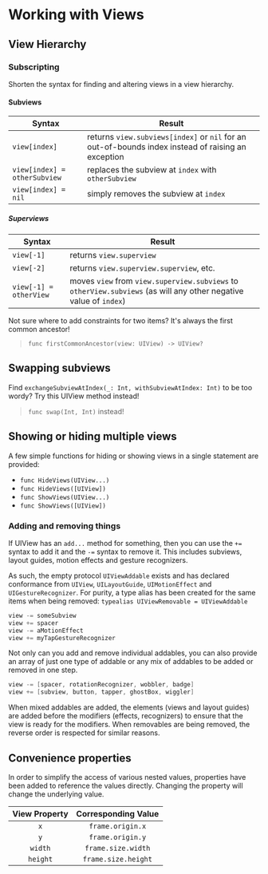 Working with Views
==================

## View Hierarchy

### Subscripting

Shorten the syntax for finding and altering views in a view hierarchy.

#### Subviews

|Syntax|Result|
|------|------|
|`view[index]`|returns `view.subviews[index]` or `nil` for an out-of-bounds index instead of raising an exception|
|`view[index] = otherSubview`|replaces the subview at `index` with `otherSubview`|
|`view[index] = nil`|simply removes the subview at `index`|

##### Superviews

|Syntax|Result|
|------|------|
|`view[-1]`|returns `view.superview`|
|`view[-2]`|returns `view.superview.superview`, etc.|
|`view[-1] = otherView`|moves `view` from `view.superview.subviews` to `otherView.subviews` (as will any other negative value of `index`)|

Not sure where to add constraints for two items?  It's always the first common ancestor!
> `func firstCommonAncestor(view: UIView) -> UIView?`


## Swapping subviews

Find `exchangeSubviewAtIndex(_: Int, withSubviewAtIndex: Int)` to be too wordy?  Try this UIView method instead!
> `func swap(Int, Int)` instead!


## Showing or hiding multiple views

A few simple functions for hiding or showing views in a single statement are provided:
 - `func HideViews(UIView...)`
 - `func HideViews([UIView])`
 - `func ShowViews(UIView...)`
 - `func ShowViews([UIView])`


### Adding and removing things

If UIView has an `add...` method for something, then you can use the `+=` syntax to add it and the `-=` syntax to remove it.  This includes subviews, layout guides, motion effects and gesture recognizers.

As such, the empty protocol `UIViewAddable` exists and has declared conformance from `UIView`, `UILayoutGuide`, `UIMotionEffect` and `UIGestureRecognizer`.  For purity, a type alias has been created for the same items when being removed: `typealias UIViewRemovable = UIViewAddable`

```swift
view -= someSubview
view += spacer
view -= aMotionEffect
view += myTapGestureRecognizer
```

Not only can you add and remove individual addables, you can also provide an array of just one type of addable or any mix of addables to be added or removed in one step.

```swift
view -= [spacer, rotationRecognizer, wobbler, badge]
view += [subview, button, tapper, ghostBox, wiggler]
```

When mixed addables are added, the elements (views and layout guides) are added before the modifiers (effects, recognizers) to ensure that the view is ready for the modifiers.  When removables are being removed, the reverse order is respected for similar reasons.


## Convenience properties

In order to simplify the access of various nested values, properties have been added to reference the values directly.  Changing the property will change the underlying value.

| View Property | Corresponding Value |
|:-:|:-:|
| `x` | `frame.origin.x` |
| `y` | `frame.origin.y` |
| `width` | `frame.size.width` |
| `height` | `frame.size.height` |
